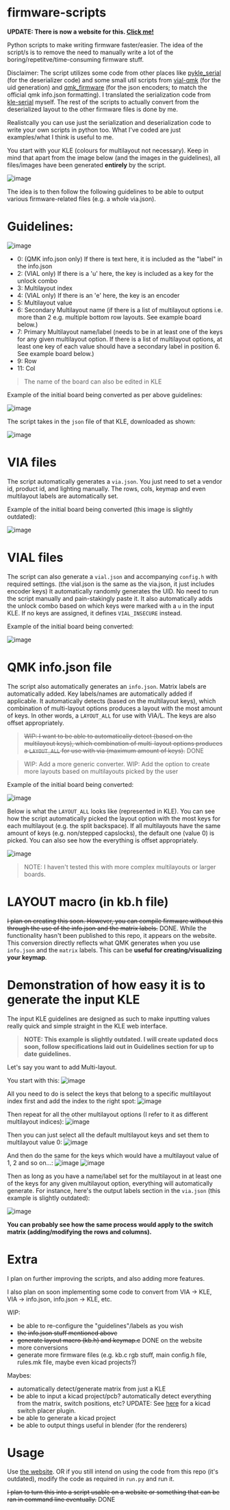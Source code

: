 # firmware-scripts
**UPDATE: There is now a website for this. [Click me!](https://zykrah.me/)**

Python scripts to make writing firmware faster/easier. The idea of the script/s is to remove the need to manually write a lot of the boring/repetitve/time-consuming firmware stuff.

Disclaimer: The script utilizes some code from other places like [pykle_serial](https://github.com/hajimen/pykle_serial) (for the deserializer code) and some small util scripts from [vial-qmk](https://github.com/vial-kb/vial-qmk/blob/vial/util/vial_generate_keyboard_uid.py) (for the uid generation) and [qmk_firmware](https://github.com/qmk/qmk_firmware/blob/master/lib/python/qmk/json_encoders.py) (for the json encoders; to match the official qmk info.json formatting). I translated the serialization code from [kle-serial](https://github.com/ijprest/keyboard-layout-editor/blob/master/serial.js) myself. The rest of the scripts to actually convert from the deserialized layout to the other firmware files is done by me.

Realistcally you can use just the serialization and deserialization code to write your own scripts in python too. What I've coded are just examples/what I think is useful to me.

You start with your KLE (colours for multilayout not necessary). Keep in mind that apart from the image below (and the images in the guidelines), all files/images have been generated **entirely** by the script.

![image](https://user-images.githubusercontent.com/23428162/168476589-b85a1463-1e89-4ac8-a9f1-03661b76595a.png)

The idea is to then follow the following guidelines to be able to output various firmware-related files (e.g. a whole via.json).

# Guidelines:
![image](https://user-images.githubusercontent.com/23428162/168476640-09a4b226-8364-4fc1-833d-9fd1efac6a04.png)
- 0:  (QMK info.json only) If there is text here, it is included as the "label" in the info.json
- 2:  (VIAL only) If there is a 'u' here, the key is included as a key for the unlock combo 
- 3:  Multilayout index
- 4:  (VIAL only) If there is an 'e' here, the key is an encoder
- 5:  Multilayout value
- 6:  Secondary Multilayout name (if there is a list of multilayout options i.e. more than 2 e.g. multiple bottom row layouts. See example board below.)
- 7:  Primary Multilayout name/label (needs to be in at least one of the keys for any given multilayout option. If there is a list of multilayout options, at least one key of each value should have a secondary label in position 6. See example board below.)
- 9:  Row
- 11: Col

> The name of the board can also be edited in KLE

Example of the initial board being converted as per above guidelines:

![image](https://user-images.githubusercontent.com/23428162/174466850-897b7da3-389b-4c21-8d17-2f1fae60f7bf.png)

The script takes in the `json` file of that KLE, downloaded as shown:

![image](https://user-images.githubusercontent.com/23428162/168476867-7477de1c-a342-41e8-b515-0a1d21b097b8.png)

# VIA files
The script automatically generates a `via.json`.
You just need to set a vendor id, product id, and lighting manually.
The rows, cols, keymap and even multilayout labels are automatically set.

Example of the initial board being converted (this image is slightly outdated):

![image](https://user-images.githubusercontent.com/23428162/168476979-1143ec2b-9967-4b91-9240-816fe28cd861.png)

# VIAL files
The script can also generate a `vial.json` and accompanying `config.h` with required settings.
(the vial.json is the same as the via.json, it just includes encoder keys)
It automatically randomly generates the UID. No need to run the script manually and pain-stakingly paste it.
It also automatically adds the unlock combo based on which keys were marked with a `u` in the input KLE. If no keys are assigned, it defines `VIAL_INSECURE` instead.

Example of the initial board being converted:

![image](https://user-images.githubusercontent.com/23428162/168477177-2f198dd4-32a1-4d5a-8aa1-39888b8c1ce3.png)


# QMK info.json file
The script also automatically generates an `info.json`.
Matrix labels are automatically added.
Key labels/names are automatically added if applicable.
It automatically detects (based on the multilayout keys), which combination of multi-layout options produces a layout with the most amount of keys. In other words, a `LAYOUT_ALL` for use with VIA/L.
The keys are also offset appropriately.

> ~~WIP: I want to be able to automatically detect (based on the multilayout keys), which combination of multi-layout options produces a `LAYOUT_ALL` for use with via (maximum amount of keys).~~ DONE

> WIP: Add a more generic converter.
> WIP: Add the option to create more layouts based on multilayouts picked by the user

Example of the initial board being converted:

![image](https://user-images.githubusercontent.com/23428162/168613346-3093326b-dd5f-4cf3-8b72-df4aa86ce260.png)

Below is what the `LAYOUT_ALL` looks like (represented in KLE). You can see how the script automatically picked the layout option with the most keys for each multilayout (e.g. the split backspace). If all multilayouts have the same amount of keys (e.g. non/stepped capslocks), the default one (value 0) is picked. You can also see how the everything is offset appropriately. 

![image](https://user-images.githubusercontent.com/23428162/168613442-5ea87f88-3bc4-4406-91d6-df2550f58f43.png)

> NOTE: I haven't tested this with more complex multilayouts or larger boards.

# LAYOUT macro (in kb.h file)
~~I plan on creating this soon. However, you can compile firmware without this through the use of the info.json and the matrix labels.~~ DONE. While the functionality hasn't been published to this repo, it appears on the website. This conversion directly reflects what QMK generates when you use `info.json` and the `matrix` labels. This can be **useful for creating/visualizing your keymap**.

# Demonstration of how easy it is to generate the input KLE
The input KLE guidelines are designed as such to make inputting values really quick and simple straight in the KLE web interface.

> **NOTE: This example is slightly **outdated**. I will create updated docs soon, follow specifications laid out in Guidelines section for up to date guidelines.**

Let's say you want to add Multi-layout.

You start with this:
![image](https://user-images.githubusercontent.com/23428162/168477382-3782ad2d-59ef-40f7-82d4-ae3754207c0b.png)

All you need to do is select the keys that belong to a specific multilayout index first and add the index to the right spot:
![image](https://user-images.githubusercontent.com/23428162/168477400-23977151-1f0e-4adf-b2fc-42d54fa3c7af.png)

Then repeat for all the other multilayout options (I refer to it as different multilayout indices):
![image](https://user-images.githubusercontent.com/23428162/168477416-c4e5ce77-489a-4ec3-8648-2bcc0c72e5b9.png)

Then you can just select all the default multilayout keys and set them to multilayout value 0:
![image](https://user-images.githubusercontent.com/23428162/168477462-5e30bafa-879a-4a8d-b420-7923a8959a0c.png)

And then do the same for the keys which would have a multilayout value of 1, 2 and so on...:
![image](https://user-images.githubusercontent.com/23428162/168477476-ac12624a-0947-4b64-9ff1-82c7d7136516.png)
![image](https://user-images.githubusercontent.com/23428162/168477497-c221ceeb-a596-455b-b9f1-6c0b8eecfcc3.png)

Then as long as you have a name/label set for the multilayout in at least one of the keys for any given multilayout option, everything will automatically generate.
For instance, here's the output labels section in the `via.json` (this example is slightly outdated):

![image](https://user-images.githubusercontent.com/23428162/168477554-c910f3b2-a9a9-4ae6-bbb1-97242160f18f.png)

**You can probably see how the same process would apply to the switch matrix (adding/modifying the rows and columns).**

# Extra
I plan on further improving the scripts, and also adding more features.

I also plan on soon implementing some code to convert from VIA -> KLE, VIA -> info.json, info.json -> KLE, etc.

WIP:
- be able to re-configure the "guidelines"/labels as you wish
- ~~the info.json stuff mentioned above~~
- ~~generate layout macro (kb.h) and keymap.c~~ DONE on the website
- more conversions
- generate more firmware files (e.g. kb.c rgb stuff, main config.h file, rules.mk file, maybe even kicad projects?)

Maybes:
- automatically detect/generate matrix from just a KLE
- be able to input a kicad project/pcb? automatically detect everything from the matrix, switch positions, etc? UPDATE: See [here](https://github.com/zykrah/kicad-kle-placer) for a kicad switch placer plugin.
- be able to generate a kicad project
- be able to output things useful in blender (for the renderers)

# Usage
 Use [the website](https://zykrah.me/). OR if you still intend on using the code from this repo (it's outdated), modify the code as required in `run.py` and run it.
 
 ~~I plan to turn this into a script usable on a website or something that can be ran in command line eventually.~~ DONE
